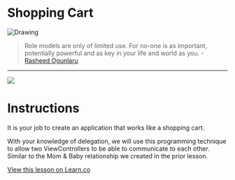 # Shopping Cart


![Drawing](http://i.imgur.com/KcAYJFV.jpg?1)  

> Role models are only of limited use. For no-one is as important, potentially powerful and as key in your life and world as you. -[Rasheed Ogunlaru](https://en.wikipedia.org/wiki/Rasheed_Ogunlaru)
 
---


![](http://i.imgur.com/6otOk5s.jpg?1)

# Instructions

It is your job to create an application that works like a shopping cart.

With your knowledge of delegation, we will use this programming technique to allow two ViewControllers to be able to communicate to each other. Similar to the Mom & Baby relationship we created in the prior lesson.












<a href='https://learn.co/lessons/ProtocolDelegate' data-visibility='hidden'>View this lesson on Learn.co</a>
